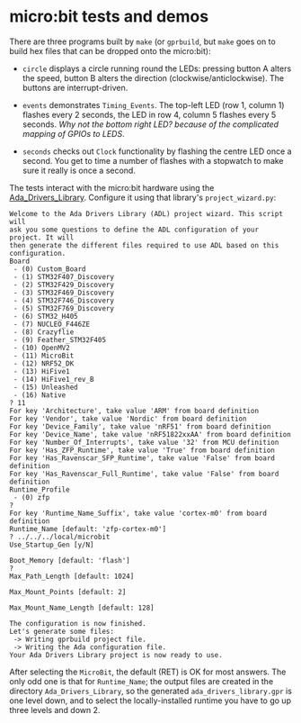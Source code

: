 # micro:bit tests and demos #

There are three programs built by `make` (or `gprbuild`, but `make` goes on to build hex files that can be dropped onto the micro:bit):

* `circle` displays a circle running round the LEDs: pressing button A alters the speed, button B alters the direction (clockwise/anticlockwise). The buttons are interrupt-driven.

* `events` demonstrates `Timing_Events`. The top-left LED (row 1, column 1) flashes every 2 seconds, the LED in row 4, column 5 flashes every 5 seconds. _Why not the bottom right LED? because of the complicated mapping of GPIOs to LEDS_.

* `seconds` checks out `Clock` functionality by flashing the centre LED once a second. You get to time a number of flashes with a stopwatch to make sure it really is once a second.

The tests interact with the micro:bit hardware using the [Ada\_Drivers\_Library](https://github.com/AdaCore/Ada_Drivers_Library). Configure it using that library's `project_wizard.py`:
```
Welcome to the Ada Drivers Library (ADL) project wizard. This script will
ask you some questions to define the ADL configuration of your project. It will
then generate the different files required to use ADL based on this
configuration.
Board
 - (0) Custom_Board
 - (1) STM32F407_Discovery
 - (2) STM32F429_Discovery
 - (3) STM32F469_Discovery
 - (4) STM32F746_Discovery
 - (5) STM32F769_Discovery
 - (6) STM32_H405
 - (7) NUCLEO_F446ZE
 - (8) Crazyflie
 - (9) Feather_STM32F405
 - (10) OpenMV2
 - (11) MicroBit
 - (12) NRF52_DK
 - (13) HiFive1
 - (14) HiFive1_rev_B
 - (15) Unleashed
 - (16) Native
? 11
For key 'Architecture', take value 'ARM' from board definition
For key 'Vendor', take value 'Nordic' from board definition
For key 'Device_Family', take value 'nRF51' from board definition
For key 'Device_Name', take value 'nRF51822xxAA' from board definition
For key 'Number_Of_Interrupts', take value '32' from MCU definition
For key 'Has_ZFP_Runtime', take value 'True' from board definition
For key 'Has_Ravenscar_SFP_Runtime', take value 'False' from board definition
For key 'Has_Ravenscar_Full_Runtime', take value 'False' from board definition
Runtime_Profile
 - (0) zfp
?
For key 'Runtime_Name_Suffix', take value 'cortex-m0' from board definition
Runtime_Name [default: 'zfp-cortex-m0']
? ../../../local/microbit
Use_Startup_Gen [y/N]

Boot_Memory [default: 'flash']
?
Max_Path_Length [default: 1024]

Max_Mount_Points [default: 2]

Max_Mount_Name_Length [default: 128]

The configuration is now finished.
Let's generate some files:
 -> Writing gprbuild project file.
 -> Writing the Ada configuration file.
Your Ada Drivers Library project is now ready to use.
```
After selecting the `MicroBit`, the default (RET) is OK for most answers. The only odd one is that for `Runtime_Name`; the output files are created in the directory `Ada_Drivers_Library`, so the generated `ada_drivers_library.gpr` is one level down, and to select the locally-installed runtime you have to go up three levels and down 2.
